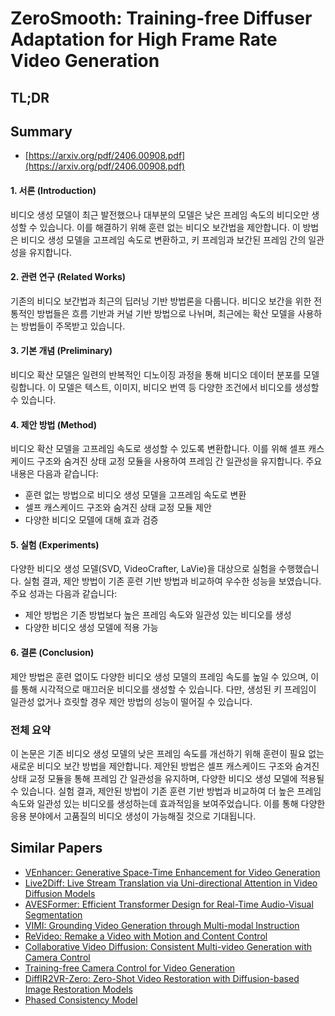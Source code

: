 # ZeroSmooth: Training-free Diffuser Adaptation for High Frame Rate Video Generation
## TL;DR
## Summary
- [https://arxiv.org/pdf/2406.00908.pdf](https://arxiv.org/pdf/2406.00908.pdf)

#### 1. 서론 (Introduction)
비디오 생성 모델이 최근 발전했으나 대부분의 모델은 낮은 프레임 속도의 비디오만 생성할 수 있습니다. 이를 해결하기 위해 훈련 없는 비디오 보간법을 제안합니다. 이 방법은 비디오 생성 모델을 고프레임 속도로 변환하고, 키 프레임과 보간된 프레임 간의 일관성을 유지합니다.

#### 2. 관련 연구 (Related Works)
기존의 비디오 보간법과 최근의 딥러닝 기반 방법론을 다룹니다. 비디오 보간을 위한 전통적인 방법들은 흐름 기반과 커널 기반 방법으로 나뉘며, 최근에는 확산 모델을 사용하는 방법들이 주목받고 있습니다.

#### 3. 기본 개념 (Preliminary)
비디오 확산 모델은 일련의 반복적인 디노이징 과정을 통해 비디오 데이터 분포를 모델링합니다. 이 모델은 텍스트, 이미지, 비디오 번역 등 다양한 조건에서 비디오를 생성할 수 있습니다.

#### 4. 제안 방법 (Method)
비디오 확산 모델을 고프레임 속도로 생성할 수 있도록 변환합니다. 이를 위해 셀프 캐스케이드 구조와 숨겨진 상태 교정 모듈을 사용하여 프레임 간 일관성을 유지합니다. 주요 내용은 다음과 같습니다:
- 훈련 없는 방법으로 비디오 생성 모델을 고프레임 속도로 변환
- 셀프 캐스케이드 구조와 숨겨진 상태 교정 모듈 제안
- 다양한 비디오 모델에 대해 효과 검증

#### 5. 실험 (Experiments)
다양한 비디오 생성 모델(SVD, VideoCrafter, LaVie)을 대상으로 실험을 수행했습니다. 실험 결과, 제안 방법이 기존 훈련 기반 방법과 비교하여 우수한 성능을 보였습니다. 주요 성과는 다음과 같습니다:
- 제안 방법은 기존 방법보다 높은 프레임 속도와 일관성 있는 비디오를 생성
- 다양한 비디오 생성 모델에 적용 가능

#### 6. 결론 (Conclusion)
제안 방법은 훈련 없이도 다양한 비디오 생성 모델의 프레임 속도를 높일 수 있으며, 이를 통해 시각적으로 매끄러운 비디오를 생성할 수 있습니다. 다만, 생성된 키 프레임이 일관성 없거나 흐릿할 경우 제안 방법의 성능이 떨어질 수 있습니다.

### 전체 요약
이 논문은 기존 비디오 생성 모델의 낮은 프레임 속도를 개선하기 위해 훈련이 필요 없는 새로운 비디오 보간 방법을 제안합니다. 제안된 방법은 셀프 캐스케이드 구조와 숨겨진 상태 교정 모듈을 통해 프레임 간 일관성을 유지하며, 다양한 비디오 생성 모델에 적용될 수 있습니다. 실험 결과, 제안된 방법이 기존 훈련 기반 방법과 비교하여 더 높은 프레임 속도와 일관성 있는 비디오를 생성하는데 효과적임을 보여주었습니다. 이를 통해 다양한 응용 분야에서 고품질의 비디오 생성이 가능해질 것으로 기대됩니다.

## Similar Papers
- [VEnhancer: Generative Space-Time Enhancement for Video Generation](2407.07667.md)
- [Live2Diff: Live Stream Translation via Uni-directional Attention in Video Diffusion Models](2407.08701.md)
- [AVESFormer: Efficient Transformer Design for Real-Time Audio-Visual Segmentation](2408.01708.md)
- [VIMI: Grounding Video Generation through Multi-modal Instruction](2407.06304.md)
- [ReVideo: Remake a Video with Motion and Content Control](2405.13865.md)
- [Collaborative Video Diffusion: Consistent Multi-video Generation with Camera Control](2405.17414.md)
- [Training-free Camera Control for Video Generation](2406.10126.md)
- [DiffIR2VR-Zero: Zero-Shot Video Restoration with Diffusion-based Image Restoration Models](2407.01519.md)
- [Phased Consistency Model](2405.18407.md)
